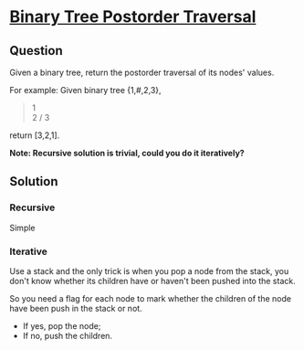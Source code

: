 # [Binary Tree Postorder Traversal](https://oj.leetcode.com/problems/binary-tree-postorder-traversal/)

## Question
Given a binary tree, return the postorder traversal of its nodes' values.

For example:
Given binary tree {1,#,2,3},
 >  1
 >   \
 >    2
 >   /
 >  3

return [3,2,1].

**Note: Recursive solution is trivial, could you do it iteratively?**

## Solution

### Recursive
Simple

### Iterative
Use a stack and the only trick is when you pop a node from the stack, you don't know whether its children have or haven't been pushed into the stack.

So you need a flag for each node to mark whether the children of the node have been push in the stack or not.
 * If yes, pop the node;
 * If no, push the children.
